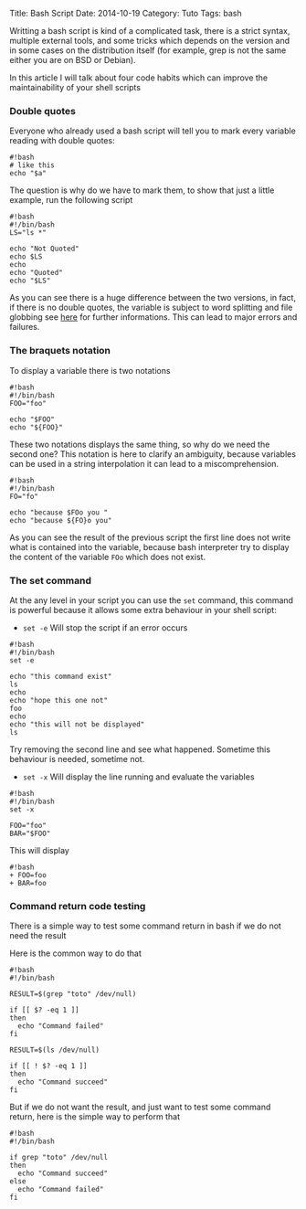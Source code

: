 Title: Bash Script
Date: 2014-10-19
Category: Tuto
Tags: bash

Writting a bash script is kind of a complicated task, there is a strict
syntax, multiple external tools, and some tricks which depends on the version
and in some cases on the distribution itself (for example, grep is not the same
either you are on BSD or Debian).

In this article I will talk about four code habits which can improve
the maintainability of your shell scripts

### Double quotes

Everyone who already used a bash script will tell you to mark every variable
reading with double quotes:

```
#!bash
# like this
echo "$a"
```

The question is why do we have to mark them, to show that just a little example,
run the following script

```
#!bash
#!/bin/bash
LS="ls *"

echo "Not Quoted"
echo $LS
echo
echo "Quoted"
echo "$LS"
```

As you can see there is a huge difference between the two versions, in fact,
if there is no double quotes, the variable is subject to word splitting and
file globbing see [here](http://mywiki.wooledge.org/BashPitfalls#echo%5f.24foo)
for further informations. This can lead to major errors and
failures.

### The braquets notation

To display a variable there is two notations

```
#!bash
#!/bin/bash
FOO="foo"

echo "$FOO"
echo "${FOO}"

```

These two notations displays the same thing, so why do we need the second one?
This notation is here to clarify an ambiguity, because variables can be used
in a string interpolation it can lead to a miscomprehension.


```
#!bash
#!/bin/bash
FO="fo"

echo "because $FOo you "
echo "because ${FO}o you"
```

As you can see the result of the previous script the first line does not write
what is contained into the variable, because bash interpreter try to display
the content of the variable `FOo` which does not exist.

### The set command

At the any level in your script you can use the `set` command,
this command is powerful because it allows some extra behaviour in your shell
script:

* `set -e` Will stop the script if an error occurs

```
#!bash
#!/bin/bash
set -e

echo "this command exist"
ls
echo
echo "hope this one not"
foo
echo
echo "this will not be displayed"
ls
```

Try removing the second line and see what happened. Sometime this behaviour is
needed, sometime not.

* `set -x` Will display the line running and evaluate the variables

```
#!bash
#!/bin/bash
set -x

FOO="foo"
BAR="$FOO"
```

This will display

```
#!bash
+ FOO=foo
+ BAR=foo
```

### Command return code testing

There is a simple way to test some command return in bash if we do not need the
result

Here is the common way to do that

```
#!bash
#!/bin/bash

RESULT=$(grep "toto" /dev/null)

if [[ $? -eq 1 ]]
then
  echo "Command failed"
fi

RESULT=$(ls /dev/null)

if [[ ! $? -eq 1 ]]
then
  echo "Command succeed"
fi
```

But if we do not want the result, and just want to test some command return,
here is the simple way to perform that

```
#!bash
#!/bin/bash

if grep "toto" /dev/null
then
  echo "Command succeed"
else
  echo "Command failed"
fi
```

